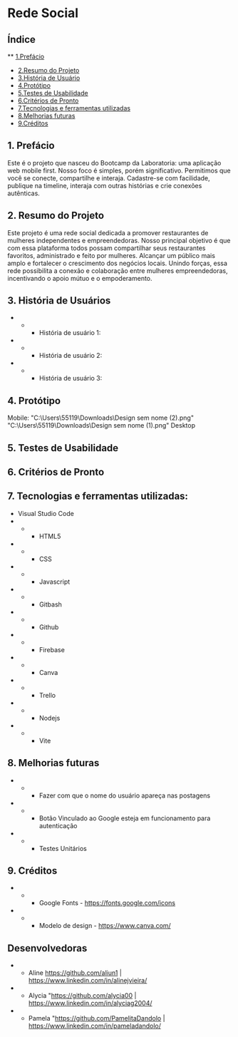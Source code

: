 # Rede Social

## Índice

** [1.Prefácio](#1-prefácio)
* [2.Resumo do Projeto](#2-resumo-do-projeto)
* [3.História de Usuário](#3-historia-de-usuario)
* [4.Protótipo](#4-protótipo)
* [5.Testes de Usabilidade](#5-testes-de-usabilidade)
* [6.Critérios de Pronto](#6-critérios-de-pronto)
* [7.Tecnologias e ferramentas utilizadas](#8-tecnologias-e-ferramentas-utilizadas)
* [8.Melhorias futuras](#9-melhorias-futuras)
* [9.Créditos](#10-creditos)

  
## 1. Prefácio
Este é o projeto que nasceu do Bootcamp da Laboratoria: uma aplicação
web mobile first. Nosso foco é simples, porém significativo. Permitimos
que você se conecte, compartilhe e interaja. Cadastre-se com facilidade,
publique na timeline, interaja com outras histórias e crie conexões
autênticas.


## 2. Resumo do Projeto
Este projeto é uma rede social dedicada a promover restaurantes
de mulheres independentes e empreendedoras. Nosso principal
objetivo é que com essa plataforma todos possam
compartilhar seus restaurantes favoritos, administrado e
feito por mulheres. Alcançar um público mais amplo
e fortalecer o crescimento dos negócios locais. Unindo forças,
essa rede possibilita a conexão e colaboração entre mulheres
empreendedoras, incentivando o apoio mútuo e o empoderamento.


## 3. História de Usuários
* * * História de usuário 1: 
* * * História de usuário 2:
* * * História de usuário 3:

  
## 4. Protótipo
Mobile:
"C:\Users\55119\Downloads\Design sem nome (2).png"
"C:\Users\55119\Downloads\Design sem nome (1).png"
Desktop


## 5. Testes de Usabilidade


## 6. Critérios de Pronto

## 7. Tecnologias e ferramentas utilizadas:
* Visual Studio Code
* * * HTML5
* * * CSS
* * * Javascript
* * * Gitbash
* * * Github
* * * Firebase
* * * Canva
* * * Trello
* * * Nodejs
* * *  Vite
  
## 8. Melhorias futuras
* * * Fazer com que o nome do usuário apareça nas postagens 
* * * Botão Vinculado ao Google esteja em funcionamento para autenticação
* * * Testes Unitários


## 9. Créditos
* * *  Google Fonts - https://fonts.google.com/icons
* * * Modelo de design - https://www.canva.com/

## Desenvolvedoras
* *  Aline https://github.com/aliun1 | https://www.linkedin.com/in/alinejvieira/
* * Alycia "https://github.com/alycia00 | https://www.linkedin.com/in/alyciag2004/
* * Pamela "https://github.com/PamelitaDandolo | https://www.linkedin.com/in/pameladandolo/
